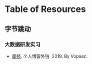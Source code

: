 # Table of Resources

## 字节跳动

### 大数据研发实习

- [面经](https://vopaaz.github.io/2019/10/29/interview-bytedance-big-data/). 个人博客外链. 2019. By Vopaaz.

